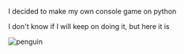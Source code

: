 I decided to make my own console game on python

I don't know if I will keep on doing it, but here it is

![penguin](https://i.pinimg.com/736x/b4/b4/08/b4b40875fe65c2e413719ab582a31616.jpg)
